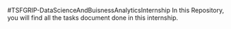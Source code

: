 #TSFGRIP-DataScienceAndBuisnessAnalyticsInternship
In this Repository, you will find all the tasks document done in this internship.

